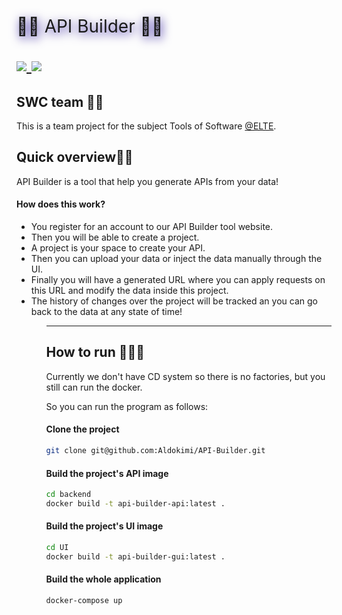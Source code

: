 <h1 style="font-weight:normal">
  <p style="display: flex; filter: drop-shadow(2px 4px 8px #3723a1);">👩‍💻 API Builder 👩‍💻</p>
  <a href="https://github.com/Aldokimi/ABI-Builder/releases">
    <img src=https://img.shields.io/github/release/sourcerer-io/sourcerer-app.svg?colorB=58839b>
  </a>
  <a href="https://github.com/Aldokimi/ABI-Builder//blob/master/LICENSE.md">
    <img src=https://img.shields.io/github/license/sourcerer-io/sourcerer-app.svg?colorB=ff0000>
  </a>
</h1>

<h2>SWC team 🧑‍🔧 </h2>
<p> This is a team project for the subject Tools of Software <a href="https://www.elte.hu/en/">@ELTE</a>.</p>

<h2>Quick overview🤳🏼</h2>
<p>API Builder is a tool that help you generate APIs from your data!</p>
<h4>How does this work?</h4>
<ul>
    <li>You register for an account to our API Builder tool website.</li>
    <li>Then you will be able to create a project.</li>
    <li>A project is your space to create your API.</li>
    <li>Then you can upload your data or inject the data manually through the UI.</li>
    <li>Finally you will have a generated URL where you can apply requests on this URL and modify the data inside this project.</li>
    <li>The history of changes over the project will be tracked an you can go back to the data at any state of time!</li>
<ul>

___

<h2>How to run 🏃🏼‍♀️</h2>
<p>Currently we don't have CD system so there is no factories, but you still can run the docker.</p>
<p>So you can run the program as follows:</p>


#### Clone the project 
```bash
git clone git@github.com:Aldokimi/API-Builder.git
```

#### Build the project's API image
```bash
cd backend
docker build -t api-builder-api:latest .
```

#### Build the project's UI image
```bash
cd UI
docker build -t api-builder-gui:latest .
```

#### Build the whole application
```bash
docker-compose up
```

